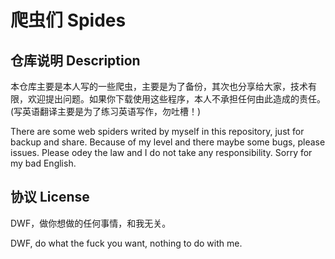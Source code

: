 # 爬虫们 Spides

## 仓库说明 Description

本仓库主要是本人写的一些爬虫，主要是为了备份，其次也分享给大家，技术有限，欢迎提出问题。如果你下载使用这些程序，本人不承担任何由此造成的责任。(写英语翻译主要是为了练习英语写作，勿吐槽！)

There are some web spiders writed by myself in this repository, just for backup and share. Because of my level and there maybe some bugs, please issues. Please odey the law and I do not take any responsibility. Sorry for my bad English.

## 协议 License

DWF，做你想做的任何事情，和我无关。

DWF, do what the fuck you want, nothing to do with me.